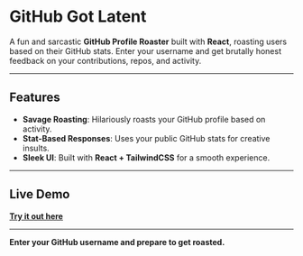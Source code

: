 # GitHub Got Latent

A fun and sarcastic **GitHub Profile Roaster** built with **React**, roasting users based on their GitHub stats. Enter your username and get brutally honest feedback on your contributions, repos, and activity.

---

## Features
- **Savage Roasting**: Hilariously roasts your GitHub profile based on activity.
- **Stat-Based Responses**: Uses your public GitHub stats for creative insults.
- **Sleek UI**: Built with **React + TailwindCSS** for a smooth experience.

---

## Live Demo
**[Try it out here](https://githubsgotlatent.vercel.app/)**


---

**Enter your GitHub username and prepare to get roasted.**

